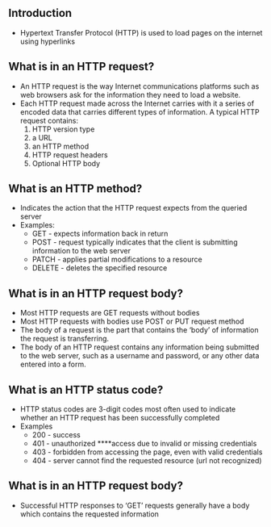 ## Introduction

- Hypertext Transfer Protocol (HTTP) is used to load pages on the internet using hyperlinks

## What is in an HTTP request?

- An HTTP request is the way Internet communications platforms such as web browsers ask for the information they need to load a website.
- Each HTTP request made across the Internet carries with it a series of encoded data that carries different types of information. A typical HTTP request contains:
    1. HTTP version type
    2. a URL
    3. an HTTP method
    4. HTTP request headers
    5. Optional HTTP body

## What is an HTTP method?

- Indicates the action that the HTTP request expects from the queried server
- Examples:
    - GET - expects information back in return
    - POST - request typically indicates that the client is submitting information to the web server
    - PATCH - applies partial modifications to a resource
    - DELETE - deletes the specified resource

## What is in an HTTP request body?

- Most HTTP requests are GET requests without bodies
- Most HTTP requests with bodies use POST or PUT request method
- The body of a request is the part that contains the ‘body’ of information the request is transferring.
- The body of an HTTP request contains any information being submitted to the web server, such as a username and password, or any other data entered into a form.

## What is an HTTP status code?

- HTTP status codes are 3-digit codes most often used to indicate whether an HTTP request has been successfully completed
- Examples
    - 200 - success
    - 401 - unauthorized ****access due to invalid or missing credentials
    - 403 - forbidden from accessing the page, even with valid credentials
    - 404 - server cannot find the requested resource (url not recognized)

## What is in an HTTP request body?

- Successful HTTP responses to ‘GET’ requests generally have a body which contains the requested information